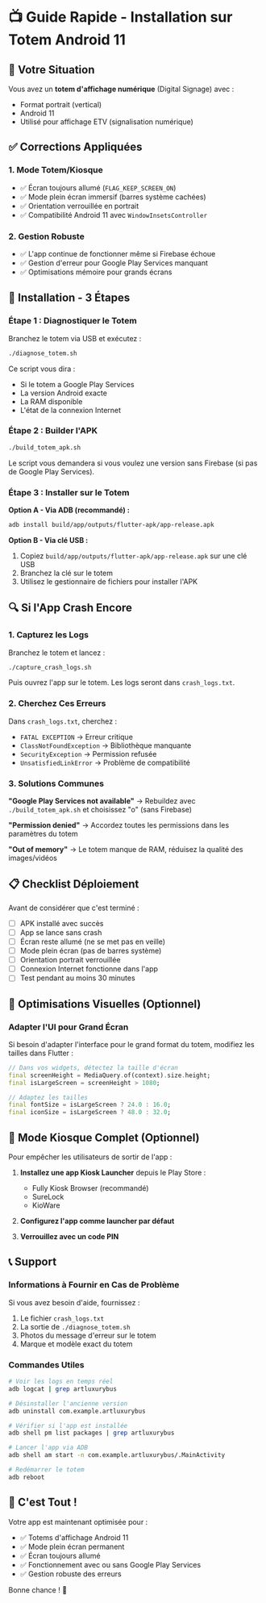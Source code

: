 # 📺 Guide Rapide - Installation sur Totem Android 11

## 🎯 Votre Situation

Vous avez un **totem d'affichage numérique** (Digital Signage) avec :
- Format portrait (vertical)
- Android 11
- Utilisé pour affichage ETV (signalisation numérique)

## ✅ Corrections Appliquées

### 1. Mode Totem/Kiosque
- ✅ Écran toujours allumé (`FLAG_KEEP_SCREEN_ON`)
- ✅ Mode plein écran immersif (barres système cachées)
- ✅ Orientation verrouillée en portrait
- ✅ Compatibilité Android 11 avec `WindowInsetsController`

### 2. Gestion Robuste
- ✅ L'app continue de fonctionner même si Firebase échoue
- ✅ Gestion d'erreur pour Google Play Services manquant
- ✅ Optimisations mémoire pour grands écrans

## 🚀 Installation - 3 Étapes

### Étape 1 : Diagnostiquer le Totem

Branchez le totem via USB et exécutez :

```bash
./diagnose_totem.sh
```

Ce script vous dira :
- Si le totem a Google Play Services
- La version Android exacte
- La RAM disponible
- L'état de la connexion Internet

### Étape 2 : Builder l'APK

```bash
./build_totem_apk.sh
```

Le script vous demandera si vous voulez une version sans Firebase (si pas de Google Play Services).

### Étape 3 : Installer sur le Totem

**Option A - Via ADB (recommandé) :**
```bash
adb install build/app/outputs/flutter-apk/app-release.apk
```

**Option B - Via clé USB :**
1. Copiez `build/app/outputs/flutter-apk/app-release.apk` sur une clé USB
2. Branchez la clé sur le totem
3. Utilisez le gestionnaire de fichiers pour installer l'APK

## 🔍 Si l'App Crash Encore

### 1. Capturez les Logs

Branchez le totem et lancez :
```bash
./capture_crash_logs.sh
```

Puis ouvrez l'app sur le totem. Les logs seront dans `crash_logs.txt`.

### 2. Cherchez Ces Erreurs

Dans `crash_logs.txt`, cherchez :

- `FATAL EXCEPTION` → Erreur critique
- `ClassNotFoundException` → Bibliothèque manquante
- `SecurityException` → Permission refusée
- `UnsatisfiedLinkError` → Problème de compatibilité

### 3. Solutions Communes

**"Google Play Services not available"**
→ Rebuildez avec `./build_totem_apk.sh` et choisissez "o" (sans Firebase)

**"Permission denied"**
→ Accordez toutes les permissions dans les paramètres du totem

**"Out of memory"**
→ Le totem manque de RAM, réduisez la qualité des images/vidéos

## 📋 Checklist Déploiement

Avant de considérer que c'est terminé :

- [ ] APK installé avec succès
- [ ] App se lance sans crash
- [ ] Écran reste allumé (ne se met pas en veille)
- [ ] Mode plein écran (pas de barres système)
- [ ] Orientation portrait verrouillée
- [ ] Connexion Internet fonctionne dans l'app
- [ ] Test pendant au moins 30 minutes

## 🎨 Optimisations Visuelles (Optionnel)

### Adapter l'UI pour Grand Écran

Si besoin d'adapter l'interface pour le grand format du totem, modifiez les tailles dans Flutter :

```dart
// Dans vos widgets, détectez la taille d'écran
final screenHeight = MediaQuery.of(context).size.height;
final isLargeScreen = screenHeight > 1080;

// Adaptez les tailles
final fontSize = isLargeScreen ? 24.0 : 16.0;
final iconSize = isLargeScreen ? 48.0 : 32.0;
```

## 🔐 Mode Kiosque Complet (Optionnel)

Pour empêcher les utilisateurs de sortir de l'app :

1. **Installez une app Kiosk Launcher** depuis le Play Store :
   - Fully Kiosk Browser (recommandé)
   - SureLock
   - KioWare

2. **Configurez l'app comme launcher par défaut**

3. **Verrouillez avec un code PIN**

## 📞 Support

### Informations à Fournir en Cas de Problème

Si vous avez besoin d'aide, fournissez :

1. Le fichier `crash_logs.txt`
2. La sortie de `./diagnose_totem.sh`
3. Photos du message d'erreur sur le totem
4. Marque et modèle exact du totem

### Commandes Utiles

```bash
# Voir les logs en temps réel
adb logcat | grep artluxurybus

# Désinstaller l'ancienne version
adb uninstall com.example.artluxurybus

# Vérifier si l'app est installée
adb shell pm list packages | grep artluxurybus

# Lancer l'app via ADB
adb shell am start -n com.example.artluxurybus/.MainActivity

# Redémarrer le totem
adb reboot
```

## 🎉 C'est Tout !

Votre app est maintenant optimisée pour :
- ✅ Totems d'affichage Android 11
- ✅ Mode plein écran permanent
- ✅ Écran toujours allumé
- ✅ Fonctionnement avec ou sans Google Play Services
- ✅ Gestion robuste des erreurs

Bonne chance ! 🚀
